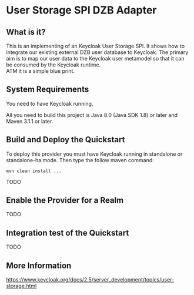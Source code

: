User Storage SPI DZB Adapter
========================================================



 What is it?
-------------------
This is an implementing of an Keycloak User Storage SPI. It shows how to integrate our existing external DZB user database to Keycloak. The primary aim is to map our user data to the Keycloak user metamodel so that it can be consumed by the Keycloak runtime.   
ATM it is a simple blue print.


System Requirements
-------------------

You need to have <span>Keycloak</span> running.

All you need to build this project is Java 8.0 (Java SDK 1.8) or later and Maven 3.1.1 or later.


Build and Deploy the Quickstart
-------------------------------

To deploy this provider you must have <span>Keycloak</span> running in standalone or standalone-ha mode. Then type the follow maven command:

   ````
   mvn clean install ...
   ````
TODO


Enable the Provider for a Realm
-------------------------------
TODO


Integration test of the Quickstart
----------------------------------

TODO

More Information
----------------
https://www.keycloak.org/docs/2.5/server_development/topics/user-storage.html